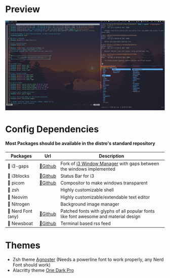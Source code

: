 
# Preview

![Setup Image](Pictures/setup-image.png)

# Config Dependencies

#### Most Packages should be available in the distro's standard repository

| Packages   |  Url  | Description |
| --------- | ----- | ----------- |
|  i3-gaps |[Github][1] | Fork of [i3 Window Manager][2] with gaps between the windows implemented |
|  i3blocks|[Github][3] | Status Bar for i3 |
|  picom   |[Github][4] | Compositor to make windows transparent |
|  zsh     |  | Highly customizable shell |
|  Neovim  |  | Highly customizable/extendable text editor|
|  Nitrogen|  | Background image manager |
|  Nerd Font (any) |[Github][5] | Patched fonts with glyphs of all popular fonts like font awesome and material design |
|  Newsboat |[Github][6] | Terminal based rss feed |

[1]: https://github.com/Airblader/i3
[2]: https://github.com/i3/i3
[3]: https://github.com/vivien/i3blocks
[4]: https://github.com/neovim/neovim
[5]: https://github.com/ryanoasis/nerd-fonts
[6]: https://github.com/newsboat/newsboat 


# Themes

- Zsh theme [Agnoster][7] (Needs a powerline font to work properly, any Nerd Font should work)
- Alacritty theme [One Dark Pro][8]

[7]: https://github.com/agnoster/agnoster-zsh-theme
[8]: https://github.com/eendroroy/alacritty-theme/blob/master/themes/one_dark.yaml 
